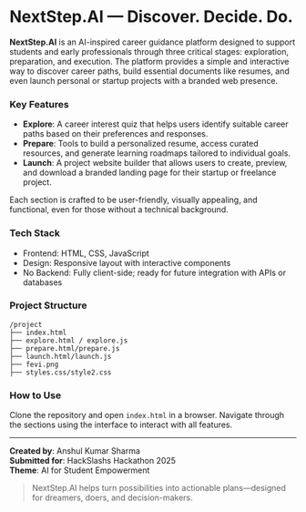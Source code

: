 
# NextStep.AI — Discover. Decide. Do.

**NextStep.AI** is an AI-inspired career guidance platform designed to support students and early professionals through three critical stages: exploration, preparation, and execution. The platform provides a simple and interactive way to discover career paths, build essential documents like resumes, and even launch personal or startup projects with a branded web presence.

### Key Features

- **Explore**: A career interest quiz that helps users identify suitable career paths based on their preferences and responses.
- **Prepare**: Tools to build a personalized resume, access curated resources, and generate learning roadmaps tailored to individual goals.
- **Launch**: A project website builder that allows users to create, preview, and download a branded landing page for their startup or freelance project.

Each section is crafted to be user-friendly, visually appealing, and functional, even for those without a technical background.

### Tech Stack

- Frontend: HTML, CSS, JavaScript
- Design: Responsive layout with interactive components
- No Backend: Fully client-side; ready for future integration with APIs or databases

### Project Structure

```
/project
├── index.html
├── explore.html / explore.js
├── prepare.html/prepare.js
├── launch.html/launch.js
├── fevi.png
├── styles.css/style2.css
```

### How to Use

Clone the repository and open `index.html` in a browser. Navigate through the sections using the interface to interact with all features.

---

**Created by**: Anshul Kumar Sharma  
**Submitted for**: HackSlashs Hackathon 2025  
**Theme**: AI for Student Empowerment

> NextStep.AI helps turn possibilities into actionable plans—designed for dreamers, doers, and decision-makers.
